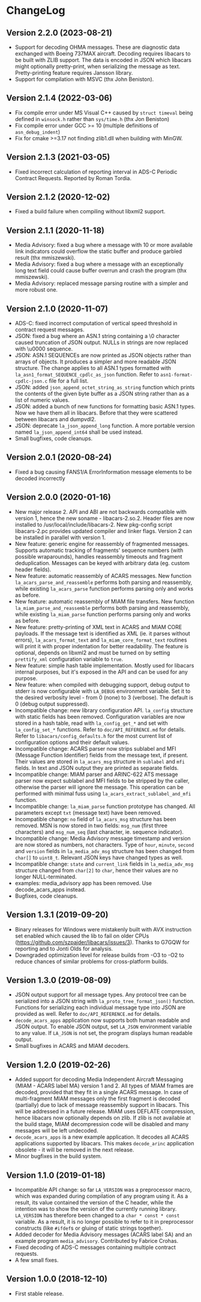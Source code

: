 # ChangeLog

## Version 2.2.0 (2023-08-21)

* Support for decoding OHMA messages. These are diagnostic data exchanged with
  Boeing 737MAX aircraft. Decoding requires libacars to be built with ZLIB
  support.  The data is encoded in JSON which libacars might optionally
  pretty-print, when serializing the message as text. Pretty-printing feature
  requires Jansson library.
* Support for compilation with MSVC (thx John Beniston).

## Version 2.1.4 (2022-03-06)

* Fix compile error under MS Visual C++ caused by `struct timeval`
  being defined in `winsock.h` rather than `sys/time.h` (thx Jon Beniston)
* Fix compile error under GCC >= 10 (multiple definitions of `asn_debug_indent`)
* Fix for cmake >=3.17 not finding zlib1.dll when building with MinGW.

## Version 2.1.3 (2021-03-05)

* Fixed incorrect calculation of reporting interval in ADS-C Periodic
  Contract Requests. Reported by Roman Tordia.

## Version 2.1.2 (2020-12-02)

* Fixed a build failure when compiling without libxml2 support.

## Version 2.1.1 (2020-11-18)

* Media Advisory: fixed a bug where a message with 10 or more available link
  indicators could overflow the static buffer and produce garbled result (thx
  mmiszewski).
* Media Advisory: fixed a bug where a message with an exceptionally long text
  field could cause buffer overrun and crash the program (thx mmiszewski).
* Media Advisory: replaced message parsing routine with a simpler and more
  robust one.

## Version 2.1.0 (2020-11-07)

* ADS-C: fixed incorrect computation of vertical speed threshold in contract
  request messages.
* JSON: fixed a bug where an ASN.1 string containing a \0 character caused
  truncation of JSON output. NULLs in strings are now replaced with \u0000
  sequence.
* JSON: ASN.1 SEQUENCEs are now printed as JSON objects rather than arrays of
  objects. It produces a simpler and more readable JSON structure. The change
  applies to all ASN.1 types formatted with
  `la_asn1_format_SEQUENCE_cpdlc_as_json` function. Refer to
  `asn1-format-cpdlc-json.c` file for a full list.
* JSON: added `json_append_octet_string_as_string` function which prints the
  contents of the given byte buffer as a JSON string rather than as a list of
  numeric values.
* JSON: added a bunch of new functions for formatting basic ASN.1 types. Now we
  have them all in libacars. Before that they were scattered between libacars
  and dumpvdl2.
* JSON: deprecate `la_json_append_long` function. A more portable version named
  `la_json_append_int64` shall be used instead.
* Small bugfixes, code cleanups.

## Version 2.0.1 (2020-08-24)

* Fixed a bug causing FANS1/A ErrorInformation message elements to be decoded
  incorrectly

## Version 2.0.0 (2020-01-16)

* New major release 2. API and ABI are not backwards compatible with version 1,
  hence the new soname - libacars-2.so.2. Header files are now installed to
  /usr/local/include/libacars-2. New pkg-config script libacars-2.pc provides
  updated compiler and linker flags. Version 2 can be installed in parallel with
  version 1.
* New feature: generic engine for reassembly of fragmented messages. Supports
  automatic tracking of fragments' sequence numbers (with possible wraparounds),
  handles reassembly timeouts and fragment deduplication. Messages can be keyed
  with arbitrary data (eg. custom header fields).
* New feature: automatic reassembly of ACARS messages. New function
  `la_acars_parse_and_reassemble` performs both parsing and reassembly, while
  existing `la_acars_parse` function performs parsing only and works as before.
* New feature: automatic reassembly of MIAM file transfers. New function
  `la_miam_parse_and_reassemble` performs both parsing and reassembly, while
  existing `la_miam_parse` function performs parsing only and works as before.
* New feature: pretty-printing of XML text in ACARS and MIAM CORE payloads.
  If the message text is identified as XML (ie. it parses without errors),
  `la_acars_format_text` and `la_miam_core_format_text` routines will print
  it with proper indentation for better readability. The feature is optional,
  depends on libxml2 and must be turned on by setting `prettify_xml`
  configuration variable to `true`.
* New feature: simple hash table implementation. Mostly used for libacars internal
  purposes, but it's exposed in the API and can be used for any purpose.
* New feature: when compiled with debugging support, debug output to stderr is
  now configurable with `LA_DEBUG` environment variable. Set it to the desired
  verbosity level - from 0 (none) to 3 (verbose). The default is 0 (debug output
  suppressed).
* Incompatible change: new library configuration API. `la_config` structure
  with static fields has been removed. Configuration variables are now
  stored in a hash table, read with `la_config_get_*` and set with
  `la_config_set_*` functions. Refer to `doc/API_REFERENCE.md` for details.
  Refer to `libacars/config_defaults.h` for the most current list of
  configuration options and their default values.
* Incompatible change: ACARS parser now strips sublabel and MFI (Message
  Function Identifier) fields from the message text, if present. Their values are
  stored in `la_acars_msg` structure in `sublabel` and `mfi` fields. In text
  and JSON output they are printed as separate fields.
* Incompatible change: MIAM parser and ARINC-622 ATS message parser now expect
  sublabel and MFI fields to be stripped by the caller, otherwise the parser
  will ignore the message. This operation can be performed with minimal fuss
  using `la_acars_extract_sublabel_and_mfi` function.
* Incompatible change: `la_miam_parse` function prototype has changed. All
  parameters except `txt` (message text) have been removed.
* Incompatible change: `no` field of `la_acars_msg` structure has been removed.
  MSN is now stored in two fields: `msg_num` (first three characters)
  and `msg_num_seq` (last character, ie. sequence indicator).
* Incompatible change: Media Advisory message timestamp and version are now
  stored as numbers, not characters. Type of `hour`, `minute`, `second` and
  `version` fields in `la_media_adv_msg` structure has been changed from `char[]`
  to `uint8_t`. Relevant JSON keys have changed types as well.
* Incompatible change: `state` and `current_link` fields in `la_media_adv_msg`
  structure changed from `char[2]` to `char`, hence their values are no longer
  NULL-terminated.
* examples: media_advisory app has been removed. Use decode_acars_apps instead.
* Bugfixes, code cleanups.

## Version 1.3.1 (2019-09-20)

* Binary releases for Windows were mistakenly built with AVX instruction set
  enabled which caused the lib to fail on older CPUs (https://github.com/szpajder/libacars/issues/3).
  Thanks to G7GQW for reporting and to Jonti Olds for analysis.
* Downgraded optimization level for release builds from -O3 to -O2 to reduce
  chances of similar problems for cross-platform builds.

## Version 1.3.0 (2019-08-09)

* JSON output support for all message types. Any protocol tree can be
  serialized into a JSON string with `la_proto_tree_format_json()` function.
  Functions for serializing each individual message type into JSON are provided
  as well.  Refer to `doc/API_REFERENCE.md` for details.
* `decode_acars_apps` application now supports both human readable and JSON
  output. To enable JSON output, set `LA_JSON` environment variable to any
  value. If `LA_JSON` is not set, the program displays human readable output.
* Small bugfixes in ACARS and MIAM decoders.

## Version 1.2.0 (2019-02-26)

* Added support for decoding Media Independent Aircraft Messaging (MIAM - ACARS
  label MA) version 1 and 2. All types of MIAM frames are decoded, provided that
  they fit in a single ACARS message. In case of multi-fragment MIAM messages
  only the first fragment is decoded (partially) due to lack of message
  reassembly support in libacars. This will be addressed in a future release.
  MIAM uses DEFLATE compression, hence libacars now optionally depends on zlib.
  If zlib is not available at the build stage, MIAM decompression code will be
  disabled and many messages will be left undecoded.
* `decode_acars_apps` is a new example application. It decodes all ACARS
  applications supported by libacars. This makes `decode_arinc` application
  obsolete - it will be removed in the next release.
* Minor bugfixes in the build system.

## Version 1.1.0 (2019-01-18)

* Incompatible API change: so far `LA_VERSION` was a preprocessor macro,
  which was expanded during compilation of any program using it. As a result,
  its value contained the version of the C header, while the intention was
  to show the version of the currently running library. `LA_VERSION` has
  therefore been changed to a `char * const * const` variable. As a result,
  it is no longer possible to refer to it in preprocessor constructs
  (like `#ifdef`s or gluing of static strings together).
* Added decoder for Media Advisory messages (ACARS label SA) and an example
  program `media_advisory`. Contributed by Fabrice Crohas.
* Fixed decoding of ADS-C messages containing multiple contract requests.
* A few small fixes.

## Version 1.0.0 (2018-12-10)

* First stable release.

